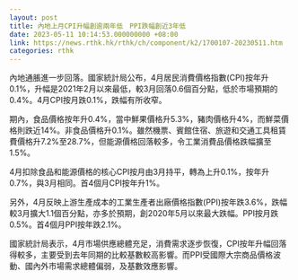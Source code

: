 ```yaml
---
layout: post
title: 內地上月CPI升幅創逾兩年低　PPI跌幅創近3年低
date: 2023-05-11 10:14:53.000000000 +08:00
link: https://news.rthk.hk/rthk/ch/component/k2/1700107-20230511.htm
categories: rthk
---
```


內地通脹進一步回落。國家統計局公布，4月居民消費價格指數(CPI)按年升0.1%，升幅是2021年2月以來最低，較3月回落0.6個百分點，低於市場預期的0.4%。4月CPI按月跌0.1%，跌幅有所收窄。

期內，食品價格按年升0.4%，當中鮮果價格升5.3%，豬肉價格升4%，而鮮菜價格則跌近14%。非食品價格升0.1%。雖然機票、賓館住宿、旅遊和交通工具租賃費價格升7.2%至28.7%，但能源價格回落較多，令工業消費品價格跌幅擴至1.5%。

4月扣除食品和能源價格的核心CPI按月由3月持平，轉為上升0.1%，按年升0.7%，與3月相同。首4個月CPI按年升1%。

另外，4月反映上游生產成本的工業生產者出廠價格指數(PPI)按年跌3.6%，跌幅較3月擴大1.1個百分點，亦多於預期，創2020年5月以來最大跌幅。PPI按月跌0.5%。首4個月PPI按年跌2.1%。

國家統計局表示，4月市場供應總體充足，消費需求逐步恢復，CPI按年升幅回落得較多，主要受到去年同期的比較基數較高影響。而PPI受國際大宗商品價格波動、國內外市場需求總體偏弱，及基數效應影響。
